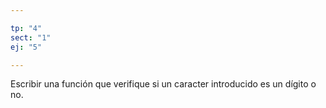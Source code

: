 ```yaml
---

tp: "4"
sect: "1"
ej: "5"

---
```


Escribir una función que verifique si un caracter introducido es un dígito o no.